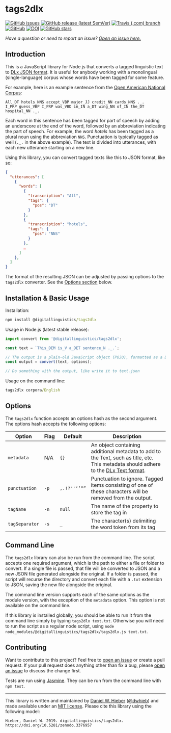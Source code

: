 # tags2dlx

[![GitHub issues](https://img.shields.io/github/issues/digitallinguistics/tags2dlx)][issues]
[![GitHub release (latest SemVer)](https://img.shields.io/github/v/release/digitallinguistics/tags2dlx?sort=semver)][releases]
[![Travis (.com) branch](https://img.shields.io/travis/com/digitallinguistics/tags2dlx/master)][Travis]
[![GitHub](https://img.shields.io/github/license/digitallinguistics/tags2dlx)][license]
[![DOI](https://zenodo.org/badge/203644170.svg)][Zenodo]
[![GitHub stars](https://img.shields.io/github/stars/digitallinguistics/tags2dlx?style=social)][GitHub]

_Have a question or need to report an issue? [Open an issue here.][issues]_

## Introduction

This is a JavaScript library for Node.js that converts a tagged linguistic text to [DLx JSON format][Daffodil]. It is useful for anybody working with a monolingual (single-language) corpus whose words have been tagged for some feature.

For example, here is an example sentence from the [Open American National Corpus][OANC]:

```text
All_DT hotels_NNS accept_VBP major_JJ credit_NN cards_NNS ._.
I_PRP guess_VBP I_PRP was_VBD in_IN a_DT wing_NN of_IN the_DT hospital_NN ._.
```

Each word in this sentence has been tagged for part of speech by adding an underscore at the end of the word, followed by an abbreviation indicating the part of speech. For example, the word _hotels_ has been tagged as a plural noun using the abbreviation `NNS`. Punctuation is typically tagged as well (`._.` in the above example). The text is divided into utterances, with each new utterance starting on a new line.

Using this library, you can convert tagged texts like this to JSON format, like so:

```json
{
  "utterances": [
    {
      "words": [
        {
          "transcription": "All",
          "tags": {
            "pos": "DT"
          }
        },
        {
          "transcription": "hotels",
          "tags": {
            "pos": "NNS"
          }
        },
        …
      ]
    },
  ]
}
```

The format of the resulting JSON can be adjusted by passing options to the `tags2dlx` converter. See the [Options section](#options) below.

## Installation & Basic Usage

Installation:

```cmd
npm install @digitallinguistics/tags2dlx
```

Usage in Node.js (latest stable release):

```js
import convert from '@digitallinguistics/tags2dlx';

const text = `This_DEM is_V a_DET sentence_N ._.`;

// The output is a plain-old JavaScript object (POJO), formatted as a DLx Text object
const output = convert(text, options);

// Do something with the output, like write it to text.json
```

Usage on the command line:

```cmd
tags2dlx corpora/English
```

## Options

The `tags2dlx` function accepts an options hash as the second argument. The options hash accepts the following options:

Option                | Flag | Default      | Description
--------------------- | ---- | ------------ | -----------
`metadata`            | N/A  | `{}`         | An object containing additional metadata to add to the Text, such as title, etc. This metadata should adhere to the [DLx Text format][Text].
`punctuation`         | `-p` | `,.!?"'‘’“”` | Punctuation to ignore. Tagged items consisting of one of these characters will be removed from the output.
`tagName`             | `-n` | `null`       | The name of the property to store the tag in
`tagSeparator`        | `-s` | `_`          | The character(s) delimiting the word token from its tag

## Command Line

The `tags2dlx` library can also be run from the command line. The script accepts one required argument, which is the path to either a file or folder to convert. If a single file is passed, that file will be converted to JSON and a new JSON file generated alongside the original. If a folder is passed, the script will recurse the directory and convert each file with a `.txt` extension to JSON, saving the new file alongside the original.

The command line version supports each of the same options as the module version, with the exception of the `metadata` option. This option is not available on the command line.

If this library is installed globally, you should be able to run it from the command line simply by typing `tags2dlx text.txt`. Otherwise you will need to run the script as a regular node script, using `node node_modules/@digitallinguistics/tags2dlx/tags2dlx.js text.txt`.

## Contributing

Want to contribute to this project? Feel free to [open an issue][issues] or create a pull request. If your pull request does anything other than fix a bug, please [open an issue][issues] to discuss the change first.

Tests are run using [Jasmine][Jasmine]. They can be run from the command line with `npm test`.

<hr>

This library is written and maintained by [Daniel W. Hieber][me] ([@dwhieb][profile]) and made available under an [MIT license][license]. Please cite this library using the following model:

```
Hieber, Daniel W. 2019. digitallinguistics/tags2dlx. https://doi.org/10.5281/zenodo.3376957
```

[Daffodil]: https://format.digitallinguistics.io
[GitHub]:   https://github.com/digitallinguistics/tags2dlx
[issues]:   https://github.com/digitallinguistics/tags2dlx/issues
[Jasmine]:  https://jasmine.github.io/
[license]:  https://github.com/digitallinguistics/tags2dlx/blob/master/LICENSE.md
[me]:       https://danielhieber.com
[OANC]:     http://www.anc.org/
[profile]:  https://github.com/dwhieb
[releases]: https://github.com/digitallinguistics/tags2dlx/releases
[Text]:     https://format.digitallinguistics.io/schemas/Text
[Travis]:   https://travis-ci.com/digitallinguistics/tags2dlx/branches
[Zenodo]:   https://zenodo.org/badge/latestdoi/203644170
